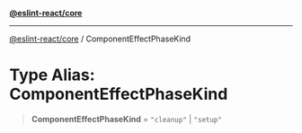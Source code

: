 [**@eslint-react/core**](../README.md)

***

[@eslint-react/core](../README.md) / ComponentEffectPhaseKind

# Type Alias: ComponentEffectPhaseKind

> **ComponentEffectPhaseKind** = `"cleanup"` \| `"setup"`
